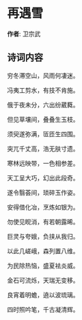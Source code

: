 # 再遇雪

**作者**: 卫宗武

## 诗词内容

穷冬滞空山，风雨何凄迷。

冯夷工剪水，有技不肯施。

俄于夜未分，六出纷葳蕤。

但见草壤间，叠叠生玉枝。

须臾遂弥满，匼匝生四围。

突兀千丈高，浩无肤寸遗。

寒林远映带，一色相参差。

天工呈大巧，幻出此段奇。

遂令翳荟间，琐碎玉作姿。

安得借化冶，烹炼如银为。

勿使见𪾢消，有若朝露晞。

巨灵与夸娥，负挟从我归。

以此几嵯峨，森列置八维。

为民除热恼，盛夏袪炎威。

金石可流烁，天瑞无变移。

良宵着明蟾，遶以波琉璃。

四时照吟笔，千古凝清辉。

